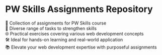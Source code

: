 # PW Skills Assignments Repository

🚀 Collection of assignments for PW Skills course  
💪 Diverse range of tasks to strengthen skills  
🌐 Practical exercises covering various web development concepts  
🛠️ Ideal for hands-on learning and real-world application  
📚 Elevate your web development expertise with purposeful assignments

 
 
